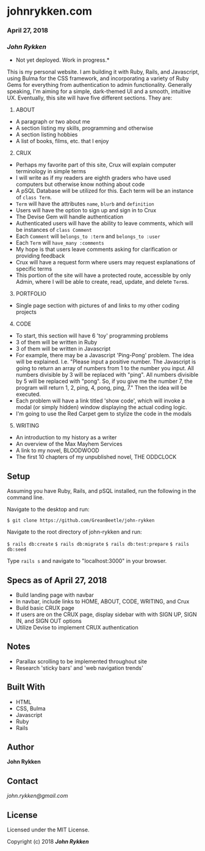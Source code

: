 # johnrykken.com

### April 27, 2018

### _John Rykken_

* Not yet deployed. Work in progress.*

This is my personal website. I am building it with Ruby, Rails, and Javascript, using Bulma for the CSS framework, and incorporating a variety of Ruby Gems for everything from authentication to admin functionality. Generally speaking, I'm aiming for a simple, dark-themed UI and a smooth, intuitive UX. Eventually, this site will have five different sections. They are:

1. ABOUT
  * A paragraph or two about me
  * A section listing my skills, programming and otherwise
  * A section listing hobbies
  * A list of books, films, etc. that I enjoy

2. CRUX
  * Perhaps my favorite part of this site, Crux will explain computer terminology in simple terms
  * I will write as if my readers are eighth graders who have used computers but otherwise know nothing about code  
  * A pSQL Database will be utilized for this. Each term will be an instance of  `class Term`.
  * `Term` will have the attributes `name`, `blurb` and `definition`
  * Users will have the option to sign up and sign in to Crux  
  * The Devise Gem will handle authentication
  * Authenticated users will have the ability to leave comments, which will be instances of `class Comment`
  * Each `Comment` will `belongs_to :term` and `belongs_to :user`
  * Each  `Term` will `have_many :comments`
  * My hope is that users leave comments asking for clarification or providing feedback
  * Crux will have a request form where users may request explanations of specific terms
  * This portion of the site will have a protected route, accessible by only Admin, where I will be able to create, read, update, and delete `Term`s.     

3. PORTFOLIO
  * Single page section with pictures of and links to my other coding projects

4. CODE
  * To start, this section will have 6 'toy' programming problems
  * 3 of them will be written in Ruby
  * 3 of them will be written in Javascript
  * For example, there may be a Javascript 'Ping-Pong' problem. The idea will be explained. I.e. "Please input a positive number. The Javascript is going to return an array of numbers from 1 to the number you input. All numbers divisible by 3 will be replaced with "ping". All numbers divisible by 5 will be replaced with "pong". So, if you give me the number 7, the program will return 1, 2, ping, 4, pong, ping, 7." Then the idea will be executed.
  * Each problem will have a link titled 'show code', which will invoke a modal (or simply hidden) window displaying the actual coding logic.
  * I'm going to use the Red Carpet gem to stylize the code in the modals    

5. WRITING
  * An introduction to my history as a writer
  * An overview of the Max Mayhem Services
  * A link to my novel, BLOODWOOD
  * The first 10 chapters of my unpublished novel, THE ODDCLOCK      

## Setup

Assuming you have Ruby, Rails, and pSQL installed, run the following in the command line.

Navigate to the desktop and run:

`$ git clone https://github.com/GreanBeetle/john-rykken`

Navigate to the root directory of john-rykken and run:

`$ rails db:create`
`$ rails db:migrate`
`$ rails db:test:prepare`
`$ rails db:seed`

Type `rails s` and navigate to "localhost:3000" in your browser.

## Specs as of April 27, 2018

* Build landing page with navbar
* In navbar, include links to HOME, ABOUT, CODE, WRITING, and Crux
* Build basic CRUX page
* If users are on the CRUX page, display sidebar with with SIGN UP, SIGN IN, and SIGN OUT options  
* Utilize Devise to implement CRUX authentication   

## Notes
* Parallax scrolling to be implemented throughout site
* Research 'sticky bars' and 'web navigation trends'

## Built With

* HTML
* CSS, Bulma
* Javascript
* Ruby
* Rails

## Author

**John Rykken**

## Contact

_john.rykken@gmail.com_

## License

Licensed under the MIT License.

  <!-- ## Acknowledgments -->

Copyright (c) 2018 **_John Rykken_**

